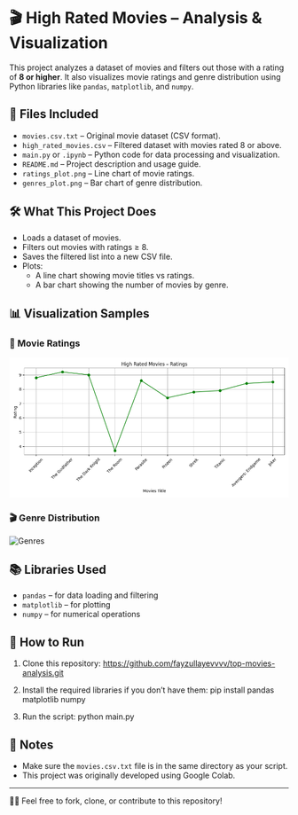# 🎬 High Rated Movies – Analysis & Visualization

This project analyzes a dataset of movies and filters out those with a rating of **8 or higher**. It also visualizes movie ratings and genre distribution using Python libraries like `pandas`, `matplotlib`, and `numpy`.

## 📁 Files Included

- `movies.csv.txt` – Original movie dataset (CSV format).
- `high_rated_movies.csv` – Filtered dataset with movies rated 8 or above.
- `main.py` or `.ipynb` – Python code for data processing and visualization.
- `README.md` – Project description and usage guide.
- `ratings_plot.png` – Line chart of movie ratings.
- `genres_plot.png` – Bar chart of genre distribution.

## 🛠️ What This Project Does

- Loads a dataset of movies.
- Filters out movies with ratings ≥ 8.
- Saves the filtered list into a new CSV file.
- Plots:
  - A line chart showing movie titles vs ratings.
  - A bar chart showing the number of movies by genre.

## 📊 Visualization Samples

### 🎯 Movie Ratings
![Ratings](ratings_plot1.png)

### 🎬 Genre Distribution
![Genres](genres_plot2.png)

## 📚 Libraries Used

- `pandas` – for data loading and filtering  
- `matplotlib` – for plotting  
- `numpy` – for numerical operations

## 🚀 How to Run

1. Clone this repository:
https://github.com/fayzullayevvvv/top-movies-analysis.git

2. Install the required libraries if you don’t have them:
pip install pandas matplotlib numpy

3. Run the script:
python main.py

## 📌 Notes

- Make sure the `movies.csv.txt` file is in the same directory as your script.
- This project was originally developed using Google Colab.

---

👨‍💻 Feel free to fork, clone, or contribute to this repository!
